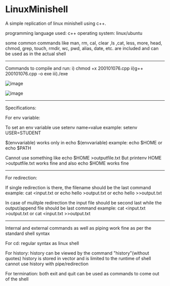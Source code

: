 # LinuxMinishell
A simple replication of linux minishell using c++. 


programming language used: c++
operating system: linux/ubuntu

some common commands like man, rm, cal, clear ,ls ,cat, less, more, head, chmod, grep, touch, rmdir, 
wc, pwd, alias, date,  etc. are included and can be used as in the actual shell
					
---------------------

Commands to compile and run: 
	i) chmod +x 200101076.cpp
	ii)g++ 200101076.cpp -o exe
	iii)./exe

![image](https://user-images.githubusercontent.com/83627593/177609169-507af3eb-c8e6-4e75-af05-2f7c06c56c0f.png)

![image](https://user-images.githubusercontent.com/83627593/177608731-0b6295c8-999c-475d-b677-3e88e63274ef.png)

---------------------

Specifications:


For env variable: 

To set an env variable use setenv name=value
	example: setenv USER=STUDENT
	
$(envvariable) works only in echo $(envvariable)
	example: echo $HOME    or    echo $PATH
	
Cannot use something like echo $HOME >outputfile.txt 
But printenv HOME >outputfile.txt works fine and also echo $HOME works fine

---------------------

For redirection:

If single redirection is there, the filename should be the last command
	example: cat <input.txt 	or 		echo hello >output.txt or echo hello >>output.txt

In case of mulitple redirection the input file should be second last while the output/append file should be last command
	example: cat <input.txt >output.txt		 or		 cat <input.txt >>output.txt

--------------------

Internal and external commands as well as piping work fine as per the standard shell syntax

For cd: 
regular syntax as linux shell

For history:
history can be viewed by the command "history"(without quotes)
history is stored in vector and is limited to the runtime of shell
cannot use history with pipe/redirection

For termination:
both exit and quit can be used as commands to come out of the shell
